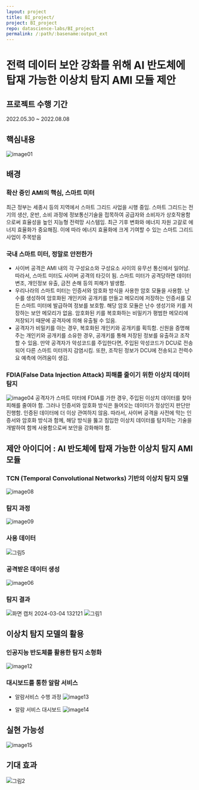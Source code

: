 ```yaml
---
layout: project
title: BI_project/
project: BI_project
repo: datascience-labs/BI_project
permalink: /:path/:basename:output_ext
---
```


# 전력 데이터 보안 강화를 위해 AI 반도체에 탑재 가능한 이상치 탐지 AMI 모듈 제안
## 프로젝트 수행 기간
2022.05.30 ~ 2022.08.08

## 핵심내용
![image01](https://github.com/y00ns/BI_project/assets/104632673/25319973-a446-4b15-bb9b-0e363bf846e2)


## 배경
### 확산 중인 AMI의 핵심, 스마트 미터
최근 정부는 세종시 등의 지역에서 스마트 그리드 사업을 시행 중임. 스마트 그리드는 전기의 생산, 운반, 소비 과정에 정보통신기술을 접목하여 공급자와 소비자가 상호작용함으로써 효율성을 높인 지능형 전력망 시스템임. 최근 기후 변화와 에너지 자원 고갈로 에너지 효율화가 중요해짐. 이에 따라 에너지 효율화에 크게 기여할 수 있는 스마트 그리드 사업이 주목받음

### 국내 스마트 미터, 정말로 안전한가
- 사이버 공격은 AMI 내의 각 구성요소와 구성요소 사이의 유무선 통신에서 일어남. 따라서, 스마트 미터도 사이버 공격의 타깃이 됨. 스마트 미터가 공격당하면 데이터 변조, 개인정보 유출, 금전 손해 등의 피해가 발생함.
- 우리나라의 스마트 미터는 인증서와 암호화 방식을 사용한 암호 모듈을 사용함. 난수를 생성하여 암호화된 개인키와 공개키를 만들고 메모리에 저장하는 인증서를 모든 스마트 미터에 발급하여 정보를 보호함. 해당 암호 모듈은 난수 생성기와 키를 저장하는 보안 메모리가 없음. 암호화된 키를 복호화하는 비밀키가 평범한 메모리에 저장되기 때문에 공격자에 의해 유출될 수 있음. 
- 공격자가 비밀키를 아는 경우, 복호화된 개인키와 공개키를 획득함. 신원을 증명해주는 개인키와 공개키를 소유한 경우, 공개키를 통해 저장된 정보를 유출하고 조작할 수 있음. 만약 공격자가 악성코드를 주입한다면, 주입된 악성코드가 DCU로 전송되어 다른 스마트 미터까지 감염시킴. 또한, 조작된 정보가 DCU에 전송되고 전력수요 예측에 어려움이 생김.

### FDIA(False Data Injection Attack) 피해를 줄이기 위한 이상치 데이터 탐지
![image04](https://github.com/y00ns/BI_project/assets/104632673/5ae4103d-89df-4829-8aa0-e78383d5592d)
공격자가 스마트 미터에 FDIA를 가한 경우, 주입된 이상치 데이터를 찾아 피해를 줄여야 함. 그러나 인증서와 암호화 방식은 들어오는 데이터가 정상인지 판단만 진행함. 인증된 데이터에 더 이상 관여하지 않음. 따라서, 사이버 공격을 사전에 막는 인증서와 암호화 방식과 함께, 해당 방식을 뚫고 침입한 이상치 데이터를 탐지하는 기술을 개발하여 함께 사용함으로써 보안을 강화해야 함. 

## 제안 아이디어 : AI 반도체에 탑재 가능한 이상치 탐지 AMI 모듈
### TCN (Temporal Convolutional Networks) 기반의 이상치 탐지 모델
![image08](https://github.com/y00ns/BI_project/assets/104632673/428736c0-df6a-49e9-a465-cd683e75e1b5)

### 탐지 과정
![image09](https://github.com/y00ns/BI_project/assets/104632673/8e6f9526-2649-413b-b4f1-cf8c55f9c33c)

### 사용 데이터
![그림5](https://github.com/y00ns/BI_project/assets/104632673/5606b6a4-85c5-4d22-8b4e-9f30c9d61296)

### 공격받은 데이터 생성
![image06](https://github.com/y00ns/BI_project/assets/104632673/2247609b-ae4d-4ca1-a713-466b70e250c2)


### 탐지 결과
![화면 캡처 2024-03-04 132121](https://github.com/y00ns/BI_project/assets/104632673/31ae52f3-753b-430b-b6a3-b885743f3917)
![그림1](https://github.com/y00ns/BI_project/assets/104632673/2a1a75b3-542c-49af-a087-6912eeb87590)

## 이상치 탐지 모델의 활용
### 인공지능 반도체를 활용한 탐지 소형화
![image12](https://github.com/y00ns/BI_project/assets/104632673/98cc37d4-2ff0-4026-86e1-2a451690dadf)

### 대시보드를 통한 알람 서비스
- 알람서비스 수행 과정
![image13](https://github.com/y00ns/BI_project/assets/104632673/c9b2e4d7-d1b5-4334-84ff-ba49c1b214ef)

- 알람 서비스 대시보드
![image14](https://github.com/y00ns/BI_project/assets/104632673/af254a9e-dd7c-4696-ad27-8812af8a4c37)

## 실현 가능성
![image15](https://github.com/y00ns/BI_project/assets/104632673/71fd6cf5-306a-4c83-9598-7c86caeca310)

## 기대 효과
![그림2](https://github.com/y00ns/BI_project/assets/104632673/819c92a0-ee70-4c11-941e-49ccb0e4c37c)


